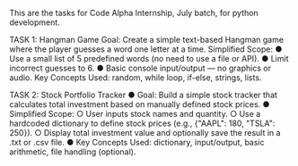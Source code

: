 This are the tasks for Code Alpha Internship, July batch, for python development.



TASK 1: Hangman Game 
Goal: Create a simple text-based Hangman game where the player guesses a word one letter at a time. 
Simplified Scope: 
● Use a small list of 5 predefined words (no need to use a file or API). 
● Limit incorrect guesses to 6. 
● Basic console input/output — no graphics or audio. 
Key Concepts Used: random, while loop, if-else, strings, lists.



TASK 2: Stock Portfolio Tracker 
● Goal: Build a simple stock tracker that calculates total investment based on manually defined stock 
prices. 
● Simplified Scope: 
○ User inputs stock names and quantity. 
○ Use a hardcoded dictionary to define stock prices (e.g., {"AAPL": 180, "TSLA": 250}). 
○ Display total investment value and optionally save the result in a .txt or .csv file. 
● Key Concepts Used: dictionary, input/output, basic arithmetic, file handling 
(optional). 
